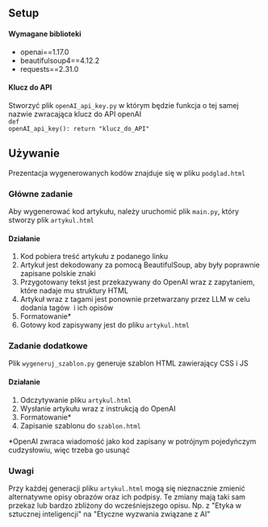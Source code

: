 ## Setup
#### Wymagane biblioteki
- openai==1.17.0
- beautifulsoup4==4.12.2
- requests==2.31.0

#### Klucz do API
Stworzyć plik `openAI_api_key.py` w którym będzie funkcja o tej samej nazwie zwracająca klucz do API openAI
<br>
<code>def openAI_api_key(): return "klucz_do_API"</code>

## Używanie
Prezentacja wygenerowanych kodów znajduje się w pliku `podglad.html`
### Główne zadanie
Aby wygenerować kod artykułu, należy uruchomić plik `main.py`, który stworzy plik `artykul.html`

#### Działanie
1. Kod pobiera treść artykułu z podanego linku
2. Artykuł jest dekodowany za pomocą BeautifulSoup, aby były poprawnie zapisane polskie znaki
3. Przygotowany tekst jest przekazywany do OpenAI wraz z zapytaniem, które nadaje mu struktury HTML
4. Artykuł wraz z tagami jest ponownie przetwarzany przez LLM w celu dodania tagów <img> i ich opisów
5. Formatowanie*
6. Gotowy kod zapisywany jest do pliku `artykul.html`

### Zadanie dodatkowe
Plik `wygeneruj_szablon.py` generuje szablon HTML zawierający CSS i JS

#### Działanie
1. Odczytywanie pliku `artykul.html`
2. Wysłanie artykułu wraz z instrukcją do OpenAI
3. Formatowanie*
4. Zapisanie szablonu do `szablon.html`


*OpenAI zwraca wiadomość jako kod zapisany w potrójnym pojedyńczym cudzysłowiu, więc trzeba go usunąć

### Uwagi
Przy każdej generacji pliku `artykul.html` mogą się nieznacznie zmienić alternatywne opisy obrazów oraz ich podpisy. Te zmiany mają taki sam przekaz lub bardzo zbliżony do wcześniejszego opisu.
Np. z "Etyka w sztucznej inteligencji" na "Etyczne wyzwania związane z AI"
